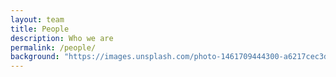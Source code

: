 ```yaml
---
layout: team
title: People
description: Who we are
permalink: /people/
background: "https://images.unsplash.com/photo-1461709444300-a6217cec3dff?ixlib=rb-4.0.3&ixid=M3wxMjA3fDB8MHxwaG90by1wYWdlfHx8fGVufDB8fHx8fA%3D%3D&auto=format&fit=crop&w=1173&q=80"
---
```


<!-- On this page you can list team members by defining them in [`_data/team.yml`](https://github.com/peterdesmet/petridish/blob/master/_data/team.yml). -->

